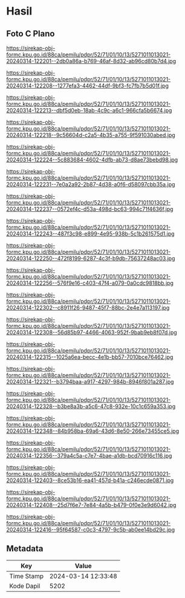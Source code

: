 # Hasil

## Foto C Plano

https://sirekap-obj-formc.kpu.go.id/88ca/pemilu/pdpr/52/71/01/10/13/5271011013021-20240314-122201--2db0a86a-b769-46af-8d32-ab96cd80b7d4.jpg

https://sirekap-obj-formc.kpu.go.id/88ca/pemilu/pdpr/52/71/01/10/13/5271011013021-20240314-122208--1277efa3-4462-44df-9bf3-fc7fb7b5d01f.jpg

https://sirekap-obj-formc.kpu.go.id/88ca/pemilu/pdpr/52/71/01/10/13/5271011013021-20240314-122213--dbf5d0eb-18ab-4c9c-a6c1-966cfa5b6674.jpg

https://sirekap-obj-formc.kpu.go.id/88ca/pemilu/pdpr/52/71/01/10/13/5271011013021-20240314-122218--9c56604d-c2a5-4b35-a755-9f591030abed.jpg

https://sirekap-obj-formc.kpu.go.id/88ca/pemilu/pdpr/52/71/01/10/13/5271011013021-20240314-122224--5c883684-4602-4dfb-ab73-d8ae73bebd98.jpg

https://sirekap-obj-formc.kpu.go.id/88ca/pemilu/pdpr/52/71/01/10/13/5271011013021-20240314-122231--7e0a2a92-2b87-4d38-a0f6-d58097cbb35a.jpg

https://sirekap-obj-formc.kpu.go.id/88ca/pemilu/pdpr/52/71/01/10/13/5271011013021-20240314-122237--0572ef4c-d53a-498d-bc63-994c71f4636f.jpg

https://sirekap-obj-formc.kpu.go.id/88ca/pemilu/pdpr/52/71/01/10/13/5271011013021-20240314-122243--487f3c98-e899-4e95-938b-5c1b261575d1.jpg

https://sirekap-obj-formc.kpu.go.id/88ca/pemilu/pdpr/52/71/01/10/13/5271011013021-20240314-122250--472f8199-6287-4c3f-b9db-75637248ac03.jpg

https://sirekap-obj-formc.kpu.go.id/88ca/pemilu/pdpr/52/71/01/10/13/5271011013021-20240314-122256--576f9e16-c403-47f4-a079-0a0cdc9818bb.jpg

https://sirekap-obj-formc.kpu.go.id/88ca/pemilu/pdpr/52/71/01/10/13/5271011013021-20240314-122302--c8911f26-9487-45f7-88bc-2e4e7a113197.jpg

https://sirekap-obj-formc.kpu.go.id/88ca/pemilu/pdpr/52/71/01/10/13/5271011013021-20240314-122308--56d85b97-4466-4063-952f-9bab9eb8f07d.jpg

https://sirekap-obj-formc.kpu.go.id/88ca/pemilu/pdpr/52/71/01/10/13/5271011013021-20240314-122315--1025a6ea-becc-4e1b-bb57-7010bce76462.jpg

https://sirekap-obj-formc.kpu.go.id/88ca/pemilu/pdpr/52/71/01/10/13/5271011013021-20240314-122321--b3794baa-a917-4297-984b-8946f801a287.jpg

https://sirekap-obj-formc.kpu.go.id/88ca/pemilu/pdpr/52/71/01/10/13/5271011013021-20240314-122328--b3be8a3b-a5c6-47c8-932e-10c1c659a353.jpg

https://sirekap-obj-formc.kpu.go.id/88ca/pemilu/pdpr/52/71/01/10/13/5271011013021-20240314-122348--84b958ba-69a6-43d6-8e50-266e73455ce5.jpg

https://sirekap-obj-formc.kpu.go.id/88ca/pemilu/pdpr/52/71/01/10/13/5271011013021-20240314-122356--379a4c5a-c7e7-4bae-a1db-bcd70916c116.jpg

https://sirekap-obj-formc.kpu.go.id/88ca/pemilu/pdpr/52/71/01/10/13/5271011013021-20240314-122403--8ce53b16-ea41-457d-b41a-c246ecde0871.jpg

https://sirekap-obj-formc.kpu.go.id/88ca/pemilu/pdpr/52/71/01/10/13/5271011013021-20240314-122408--25d7f6e7-7e84-4a5b-b479-0f0e3e9d6042.jpg

https://sirekap-obj-formc.kpu.go.id/88ca/pemilu/pdpr/52/71/01/10/13/5271011013021-20240314-122416--95f64587-c0c3-4797-9c5b-ab0ee14bd29c.jpg


## Metadata

| Key        | Value               |
| ---------- | ------------------- |
| Time Stamp | 2024-03-14 12:33:48 |
| Kode Dapil | 5202                |



